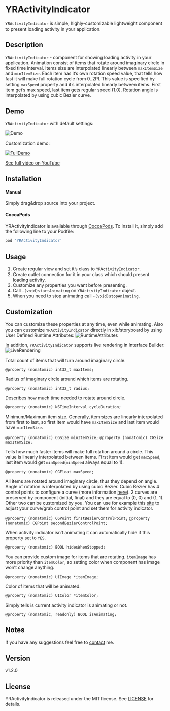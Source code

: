 # YRActivityIndicator

`YRActivityIndicator` is simple, highly-customizable lightweight component to present loading activity in your application.

## Description

`YRActivityIndicator` - component for showing loading activity in your application. Animation consist of items that rotate around imaginary circle in fixed time interval. Items size are interpolated linearly between `maxItemSize` and `minItemSize`. Each item has it’s own rotation speed value, that tells how fast it will make full rotation cycle from 0..2PI. This value is specified by setting `maxSpeed` property and it’s interpolated linearly between items. First item get’s max speed, last item gets regular speed (1.0). Rotation angle is interpolated by using cubic Bezier curve. 

## Demo

`YRActivityIndicator` with default settings:

![Demo](https://raw.githubusercontent.com/solomidSF/YRActivityIndicator/1.2.0/DemoImages/demo.gif)

Customization demo:

[![FullDemo](https://raw.githubusercontent.com/solomidSF/YRActivityIndicator/1.2.0/DemoImages/youtube.png)](https://www.youtube.com/watch?v=YJ3_vZMaG8E&feature=youtu.be)

[See full video on YouTube](https://www.youtube.com/watch?v=YJ3_vZMaG8E&feature=youtu.be)

## Installation

#### Manual
Simply drag&drop source into your project.

#### CocoaPods
YRActivityIndicator is available through [CocoaPods](https://cocoapods.org). To install
it, simply add the following line to your Podfile:

```ruby
pod 'YRActivityIndicator'
```


## Usage

1. Create regular view and set it’s class to `YRActivityIndicator`.
2. Create outlet connection for it in your class which should present loading activity.
3. Customize any properties you want before presenting.
4. Call `-(void)startAnimating` on `YRActivityIndicator` object.
5. When you need to stop animating call `-(void)stopAnimating`.

## Customization 

You can customize these properties at any time, even while animating.
Also you can customize `YRActivityIndicator` directly in xib/storyboard by using User Defined Runtime Attributes:
![RuntimeAttributes](https://raw.githubusercontent.com/solomidSF/YRActivityIndicator/1.2.0/DemoImages/RuntimeAttributes.png)

In addition, `YRActivityIndicator` supports live rendering in Interface Builder:
![LiveRendering](https://raw.githubusercontent.com/solomidSF/YRActivityIndicator/1.2.0/DemoImages/LiveRendering.png)

Total count of items that will turn around imaginary circle.

`@property (nonatomic) int32_t maxItems;`

Radius of imaginary circle around which items are rotating.

`@property (nonatomic) int32_t radius;`


Describes how much time needed to rotate around circle.

`@property (nonatomic) NSTimeInterval cycleDuration;`


Minimum/Maximum item size. Generally, item sizes are linearly interpolated from first to last, so first item would have `maxItemSize` and last item would have `minItemSize`.

`@property (nonatomic) CGSize minItemSize;`
`@property (nonatomic) CGSize maxItemSize;`

Tells how much faster items will make full rotation around a circle. This value is linearly interpolated between items. First item would get `maxSpeed`, last item would get `minSpeed`(`minSpeed` always equal to 1).

`@property (nonatomic) CGFloat maxSpeed;`

All items are rotated around imaginary circle, thus they depend on angle. Angle of rotation is interpolated by using cubic Bezier. Cubic Bezier has 4 control points to configure a curve (more information [here](http://en.wikipedia.org/wiki/B%C3%A9zier_curve#Cubic_B.C3.A9zier_curves)). 2 curves are preserved by component (initial, final) and they are equal to (0, 0) and (1, 1). Other two can be customized by you. You can use for example this [site](http://cubic-bezier.com/) to adjust your curve/grab control point and set them for activity indicator.

`@property (nonatomic) CGPoint firstBezierControlPoint;`
`@property (nonatomic) CGPoint secondBezierControlPoint;`

When activity indicator isn’t animating it can automatically hide if this property set to `YES`.    

`@property (nonatomic) BOOL hidesWhenStopped;`


You can provide custom image for items that are rotating. `itemImage` has more priority than `itemColor`, so setting color when component has image won’t change anything.

`@property (nonatomic) UIImage *itemImage;`

Color of items that will be animated.

`@property (nonatomic) UIColor *itemColor;` 

Simply tells is current activity indicator is animating or not.

`@property (nonatomic, readonly) BOOL isAnimating;`

## Notes

If you have any suggestions feel free to [contact](mailto:solomidSF@bk.ru) me.

## Version

v1.2.0

## License

YRActivityIndicator is released under the MIT license. See [LICENSE](https://github.com/solomidSF/YRActivityIndicator/blob/master/LICENSE) for details.
